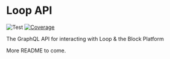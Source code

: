 # Loop API

![Test](https://github.com/loop-revolution/api/workflows/Test/badge.svg)
[![Coverage](https://codecov.io/gh/loop-revolution/api/branch/main/graph/badge.svg)](https://codecov.io/gh/loop-revolution/api)

The GraphQL API for interacting with Loop & the Block Platform

More README to come.

